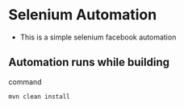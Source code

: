 # Selenium Automation

* This is a simple selenium facebook automation

## Automation runs while building

command

```sh
mvn clean install
```